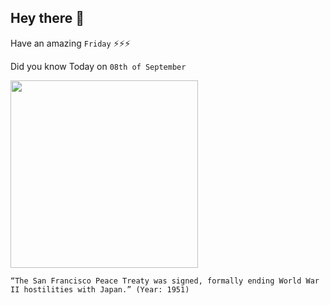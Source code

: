 ## Hey there 👋
Have an amazing `Friday` ⚡⚡⚡

Did you know Today on `08th of September`
 
 [<img src="https://apjjf.org/data/02_Signing_security_treaty_1951(1)1.jpg" width="300" />](https://adst.org/2016/10/japan-world-war-ii-peace-treaty-macarthur/#:~:text=The%20San%20Francisco%20Peace%20Treaty,post%2Dwar%20occupation%20of%20Japan.) 
 ```
“The San Francisco Peace Treaty was signed, formally ending World War II hostilities with Japan.” (Year: 1951)
```
